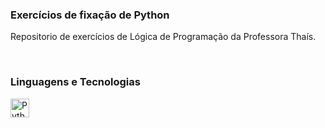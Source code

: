 ### Exercícios de fixação de Python
Repositorio de exercícios de Lógica de Programação da Professora Thaís.

<br>

### Linguagens e Tecnologias

<img 
    align="left" 
    alt="Python"
    title="Python" 
    width="30px" 
    style="padding-right: 30px;" 
    src="https://cdn.jsdelivr.net/gh/devicons/devicon@latest/icons/python/python-original.svg" 
/>
